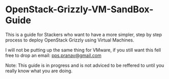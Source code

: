 OpenStack-Grizzly-VM-SandBox-Guide
==================================

This is a guide for Stackers who want to have a more simpler, step by step process to deploy OpenStack Grizzly using Virtual Machines.

I will not be putting up the same thing for VMware, if you still want this fell free to drop an email: pps.pranav@gmail.com

Note: This guide is in progress and is not adviced to be reffered to until you really know what you are doing.
